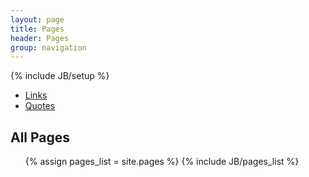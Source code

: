 ```yaml
---
layout: page
title: Pages 
header: Pages
group: navigation
---
```

{% include JB/setup %}



* [Links](/pages/links.html)
* [Quotes](/pages/quotes.html)



## All Pages

<ul>
{% assign pages_list = site.pages %}
{% include JB/pages_list %}
</ul>
